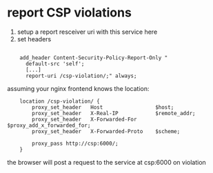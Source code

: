 # report CSP violations 

1. setup a report resceiver uri with this service here
2. set headers

```

    add_header Content-Security-Policy-Report-Only "
      default-src 'self';
      [...]
      report-uri /csp-violation/;" always;

```

assuming your nginx frontend knows the location:

```
    location /csp-violation/ {
        proxy_set_header   Host                 $host;
        proxy_set_header   X-Real-IP            $remote_addr;
        proxy_set_header   X-Forwarded-For      $proxy_add_x_forwarded_for;
        proxy_set_header   X-Forwarded-Proto    $scheme;

        proxy_pass http://csp:6000/;
    }
```


the browser will post a request to the service at csp:6000 on violation

